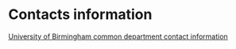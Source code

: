 # Contacts information

[University of Birmingham common department contact information](./University-of-Birmingham-common-departments-contact-information)
